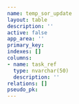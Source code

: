 ```yaml
---
name: temp_sor_update
layout: table
description: ''
active: false
app_area: ''
primary_key: 
indexes: []
columns:
- name: task_ref
  type: nvarchar(50)
  description: ''
relations: []
pseudo_pk: 
---
```


